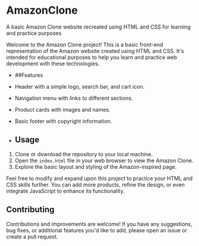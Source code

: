 # AmazonClone
A basic Amazon Clone website recreated using HTML and CSS for learning and practice purposes

Welcome to the Amazon Clone project! This is a basic front-end representation of the Amazon website created using HTML and CSS. It's intended for educational purposes to help you learn and practice web development with these technologies.
- ##Features
- Header with a simple logo, search bar, and cart icon.
- Navigation menu with links to different sections.
- Product cards with images and names.
- Basic footer with copyright information.

- ## Usage
1. Clone or download the repository to your local machine.
2. Open the `index.html` file in your web browser to view the Amazon Clone.
3. Explore the basic layout and styling of the Amazon-inspired page.


Feel free to modify and expand upon this project to practice your HTML and CSS skills further. You can add more products, refine the design, or even integrate JavaScript to enhance its functionality.

## Contributing
Contributions and improvements are welcome! If you have any suggestions, bug fixes, or additional features you'd like to add, please open an issue or create a pull request.
